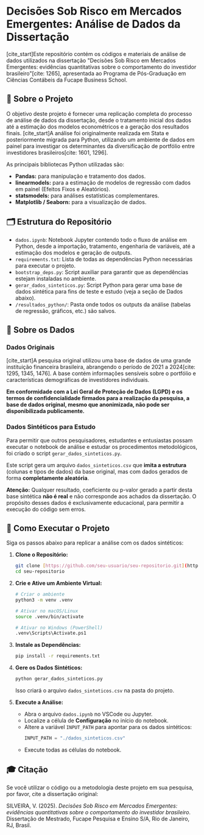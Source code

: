 # Decisões Sob Risco em Mercados Emergentes: Análise de Dados da Dissertação

[cite_start]Este repositório contém os códigos e materiais de análise de dados utilizados na dissertação "Decisões Sob Risco em Mercados Emergentes: evidências quantitativas sobre o comportamento do investidor brasileiro"[cite: 1265], apresentada ao Programa de Pós-Graduação em Ciências Contábeis da Fucape Business School.

## 📄 Sobre o Projeto

O objetivo deste projeto é fornecer uma replicação completa do processo de análise de dados da dissertação, desde o tratamento inicial dos dados até a estimação dos modelos econométricos e a geração dos resultados finais. [cite_start]A análise foi originalmente realizada em Stata e posteriormente migrada para Python, utilizando um ambiente de dados em painel para investigar os determinantes da diversificação de portfólio entre investidores brasileiros[cite: 1601, 1296].

As principais bibliotecas Python utilizadas são:
* **Pandas:** para manipulação e tratamento dos dados.
* **linearmodels:** para a estimação de modelos de regressão com dados em painel (Efeitos Fixos e Aleatórios).
* **statsmodels:** para análises estatísticas complementares.
* **Matplotlib / Seaborn:** para a visualização de dados.

## 🗂️ Estrutura do Repositório

* `dados.ipynb`: Notebook Jupyter contendo todo o fluxo de análise em Python, desde a importação, tratamento, engenharia de variáveis, até a estimação dos modelos e geração de outputs.
* `requirements.txt`: Lista de todas as dependências Python necessárias para executar o projeto.
* `bootstrap_deps.py`: Script auxiliar para garantir que as dependências estejam instaladas no ambiente.
* `gerar_dados_sinteticos.py`: Script Python para gerar uma base de dados sintética para fins de teste e estudo (veja a seção de Dados abaixo).
* `/resultados_python/`: Pasta onde todos os outputs da análise (tabelas de regressão, gráficos, etc.) são salvos.

## 💾 Sobre os Dados

### Dados Originais

[cite_start]A pesquisa original utilizou uma base de dados de uma grande instituição financeira brasileira, abrangendo o período de 2021 a 2024[cite: 1295, 1345, 1476]. A base contém informações sensíveis sobre o portfólio e características demográficas de investidores individuais.

**Em conformidade com a Lei Geral de Proteção de Dados (LGPD) e os termos de confidencialidade firmados para a realização da pesquisa, a base de dados original, mesmo que anonimizada, não pode ser disponibilizada publicamente.**

### Dados Sintéticos para Estudo

Para permitir que outros pesquisadores, estudantes e entusiastas possam executar o notebook de análise e estudar os procedimentos metodológicos, foi criado o script `gerar_dados_sinteticos.py`.

Este script gera um arquivo `dados_sinteticos.csv` que **imita a estrutura** (colunas e tipos de dados) da base original, mas com dados gerados de forma **completamente aleatória**.

**Atenção:** Qualquer resultado, coeficiente ou p-valor gerado a partir desta base sintética **não é real** e não corresponde aos achados da dissertação. O propósito desses dados é exclusivamente educacional, para permitir a execução do código sem erros.

## 🚀 Como Executar o Projeto

Siga os passos abaixo para replicar a análise com os dados sintéticos:

1.  **Clone o Repositório:**
    ```bash
    git clone [https://github.com/seu-usuario/seu-repositorio.git](https://github.com/seu-usuario/seu-repositorio.git)
    cd seu-repositorio
    ```

2.  **Crie e Ative um Ambiente Virtual:**
    ```bash
    # Criar o ambiente
    python3 -m venv .venv

    # Ativar no macOS/Linux
    source .venv/bin/activate

    # Ativar no Windows (PowerShell)
    .venv\Scripts\Activate.ps1
    ```

3.  **Instale as Dependências:**
    ```bash
    pip install -r requirements.txt
    ```

4.  **Gere os Dados Sintéticos:**
    ```bash
    python gerar_dados_sinteticos.py
    ```
    Isso criará o arquivo `dados_sinteticos.csv` na pasta do projeto.

5.  **Execute a Análise:**
    * Abra o arquivo `dados.ipynb` no VSCode ou Jupyter.
    * Localize a célula de **Configuração** no início do notebook.
    * Altere a variável `INPUT_PATH` para apontar para os dados sintéticos:
        ```python
        INPUT_PATH = "./dados_sinteticos.csv"
        ```
    * Execute todas as células do notebook.

## 🎓 Citação

Se você utilizar o código ou a metodologia deste projeto em sua pesquisa, por favor, cite a dissertação original:

SILVEIRA, V. (2025). *Decisões Sob Risco em Mercados Emergentes: evidências quantitativas sobre o comportamento do investidor brasileiro*. Dissertação de Mestrado, Fucape Pesquisa e Ensino S/A, Rio de Janeiro, RJ, Brasil.
